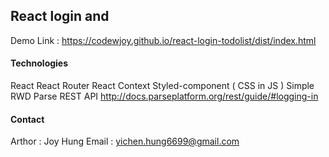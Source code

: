 ## React login and 
Demo Link : https://codewjoy.github.io/react-login-todolist/dist/index.html

#### Technologies
React 
React Router
React Context 
Styled-component ( CSS in JS )
Simple RWD
Parse REST API
http://docs.parseplatform.org/rest/guide/#logging-in

#### Contact
Arthor : Joy Hung
Email : yichen.hung6699@gmail.com
